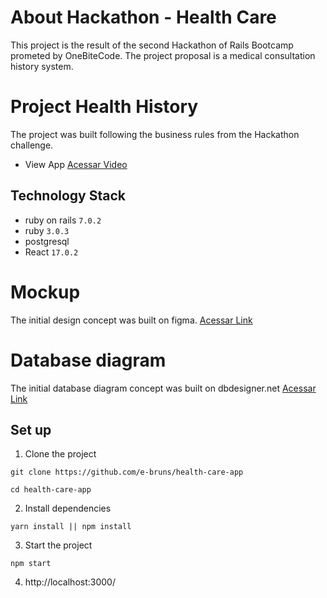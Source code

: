 # About Hackathon - Health Care
This project is the result of the second Hackathon of Rails Bootcamp prometed by OneBiteCode. The project proposal is a medical consultation history system.

# Project Health History
The project was built following the business rules from the Hackathon challenge.

- View App
<a href="https://drive.google.com/file/d/10Laq5pNiK_f90q6qm15FDwCM_mFp33FJ/view" target="_blank">Acessar Video</a>

## Technology Stack

- ruby on rails ``7.0.2``
- ruby ``3.0.3``
- postgresql
- React ``17.0.2``

# Mockup
The initial design concept was built on figma.
<a href="https://github.com/marcosvto1/heath_history_api/blob/main/public/mockup/health.pdf" target="_blank">Acessar Link</a>


# Database diagram
The initial database diagram concept was built on dbdesigner.net
<a href="https://github.com/marcosvto1/heath_history_api/blob/main/public/diagram-database/diagram-database.png" target="_blank">Acessar Link</a>

## Set up

1. Clone the project
```
git clone https://github.com/e-bruns/health-care-app
```
```
cd health-care-app
```
2. Install dependencies
``` 
yarn install || npm install
``` 
3. Start the project
```
npm start
```

4. http://localhost:3000/
